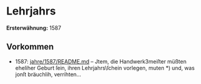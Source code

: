 # Lehrjahrs

**Ersterwähnung:** 1587

## Vorkommen
- 1587: [jahre/1587/README.md](../jahre/1587/README.md) – Jtem, die Handwerk3meiſter müßten
eheliher Geburt ſein, ihren Lehrjahrs\ſchein vorlegen,
muten *) und, was jonſt bräuchlih, verrihten...
